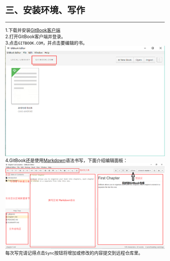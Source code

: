 三、安装环境、写作
===
---

1.下载并安装[GitBook客户端](http://downloads.editor.gitbook.com/)   
2.打开GitBook客户端并登录。   
3.点击`GITBOOK.COM`，并点击要编辑的书。
![Choose](images/client.png)    
4.GitBook还是使用[Markdown](http://wowubuntu.com/markdown/)语法书写，下面介绍编辑面板：
![Edit](images/edit.png)   
每次写完请记得点击`Sync`按钮将增加或修改的内容提交到远程仓库里。